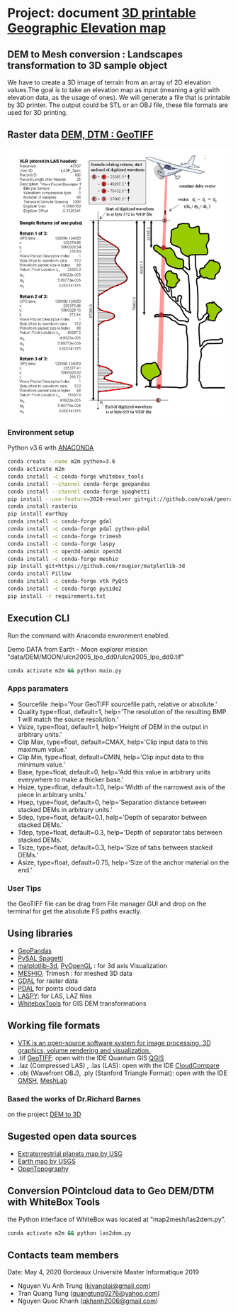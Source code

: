 # Project: document [3D printable Geographic Elevation map](https://docs.google.com/document/d/10M-8PcTnYrfr516UjfdYd96LrkGRG_HbM2IogDypXgw/edit?usp=sharing)

## DEM to Mesh conversion : Landscapes transformation to 3D sample object

We have to create a 3D image of terrain from an array of 2D elevation values.The goal is to take an elevation map as input (meaning a grid with elevation data, as the usage of ones). We will generate a file that is printable by 3D printer. The output could be STL or an OBJ file, these file formats are used for 3D printing.

## Raster data [DEM, DTM : GeoTIFF](https://gisgeography.com/dem-dsm-dtm-differences/)

![GeoTIFF](documents/LAS_FWF_illustration_constant.png)

### Environment setup

Python v3.6 with [ANACONDA](https://docs.conda.io/en/latest/miniconda.html)

```bash
conda create --name m2m python=3.6
conda activate m2m
conda install -c conda-forge whitebox_tools
conda install --channel conda-forge geopandas
conda install --channel conda-forge spaghetti
pip install --use-feature=2020-resolver git+git://github.com/ozak/georasters.git
conda install rasterio
pip install earthpy
conda install -c conda-forge gdal
conda install -c conda-forge pdal python-pdal
conda install -c conda-forge trimesh
conda install -c conda-forge laspy
conda install -c open3d-admin open3d
conda install -c conda-forge meshio
pip install git+https://github.com/rougier/matplotlib-3d
conda install Pillow
conda install -c conda-forge vtk PyQt5
conda install -c conda-forge pyside2
pip install -r requirements.txt
```

## Execution CLI

Run the command with Anaconda envronment enabled.

Demo DATA from Earth - Moon explorer mission
"data/DEM/MOON/ulcn2005_lpo_dd0/ulcn2005_lpo_dd0.tif"

```bash
conda activate m2m && python main.py
```

### Apps paramaters

- Sourcefile :help='Your GeoTiFF sourcefile path, relative or absolute.'
- Quality type=float, default=1, help='The resolution of the resulting BMP. 1 will match the source resolution.'
- Vsize, type=float, default=1, help='Height of DEM in the output in arbitrary units.'
- Clip Max, type=float, default=CMAX, help='Clip input data to this maximum value.'
- Clip Min, type=float, default=CMIN, help='Clip input data to this minimum value.'
- Base, type=float, default=0, help='Add this value in arbitrary units everywhere to make a thicker base.'
- Hsize, type=float, default=1.0, help='Width of the narrowest axis of the piece in arbitrary units.'
- Hsep, type=float, default=0, help='Separation distance between stacked DEMs in arbitrary units.'
- Sdep, type=float, default=0.1, help='Depth of separator between stacked DEMs.'
- Tdep, type=float, default=0.3, help='Depth of separator tabs between stacked DEMs.'
- Tsize, type=float, default=0.3, help='Size of tabs between stacked DEMs.'
- Asize, type=float, default=0.75, help='Size of the anchor material on the end.'

### User Tips

the GeoTIFF file can be drag from File manager GUI and drop on the terminal for get the absolute FS paths exactly.

## Using libraries

- [GeoPandas](https://geopandas.org/data_structures.html)
- [PySAL Spagetti](http://pysal.org/notebooks/explore/spaghetti/intro.html)
- [matplotlib-3d](https://github.com/rougier/matplotlib-3d), [PyOpenGL](http://pyopengl.sourceforge.net/) : for 3d axis Visualization
- [MESHIO](https://github.com/nschloe/meshio), Trimesh : for meshed 3D data
- [GDAL](https://anaconda.org/conda-forge/gdal) for raster data
- [PDAL](https://anaconda.org/conda-forge/pdal) for points cloud data
- [LASPY](https://github.com/laspy/laspy): for LAS, LAZ files
- [WhiteboxTools](https://jblindsay.github.io/ghrg/WhiteboxTools/) for GIS DEM transformations

## Working file formats

- [VTK is an open-source software system for image processing, 3D graphics, volume rendering and visualization.](https://vtk.org/doc/nightly/html/index.html)
- .tif [GeoTIFF](https://earthdata.nasa.gov/esdis/eso/standards-and-references/geotiff):
  open with the IDE Quantum GIS [QGIS](http://www.qgis.org/)
- .laz (Compressed LAS) , .las (LAS):
  open with the IDE [CloudCompare](https://www.cloudcompare.org/)
- .obj (Wavefront OBJ), .ply (Stanford Triangle Format):
  open with the IDE [GMSH](http://gmsh.info/), [MeshLab](http://www.meshlab.net/)

### Based the works of Dr.Richard Barnes

on the project [DEM to 3D](https://github.com/r-barnes/DEMto3D)

## Sugested open data sources

- [Extraterrestrial planets map by USG](https://www.usgs.gov/centers/astrogeology-science-center/science/mrctr-gis-lab)
- [Earth map by USGS](https://earthexplorer.usgs.gov/)
- [OpenTopography](https://opentopography.org/blog/demand-3d-topographic-differencing)

## Conversion POintcloud data to Geo DEM/DTM with WhiteBox Tools

the Python interface of WhiteBox was located at "map2mesh/las2dem.py".

```bash
conda activate m2m && python las2dem.py
```

## Contacts team members

Date: May 4, 2020
Bordeaux Université
Master Informatique 2019

- Nguyen Vu Anh Trung (kivanolai@gmail.com)
- Tran Quang Tung (quangtung0276@yahoo.com)
- Nguyen Quoc Khanh (qkhanh2006@gmail.com)
